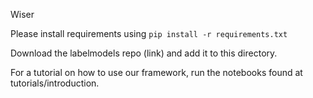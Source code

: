Wiser

Please install requirements using ``pip install -r requirements.txt``

Download the labelmodels repo (link) and add it to this directory.

For a tutorial on how to use our framework, run the notebooks found at tutorials/introduction.
